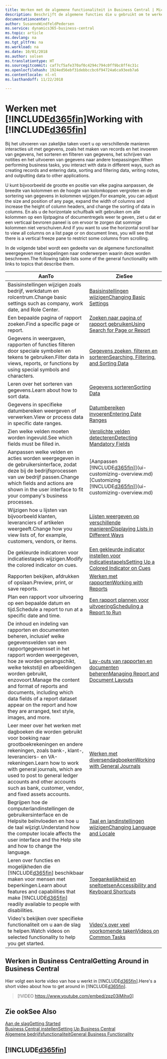 ```yaml
---
title: Werken met de algemene functionaliteit in Business Central | Microsoft Docs
description: Beschrijft de algemene functies die u gebruikt om te werken met gegevens in Business Central, zoals waarden invoeren, gegevens sorteren en weergaven wijzigen.
documentationcenter: 
author: SusanneWindfeldPedersen
ms.service: dynamics365-business-central
ms.topic: article
ms.devlang: na
ms.tgt_pltfrm: na
ms.workload: na
ms.date: 10/01/2018
ms.author: solsen
ms.translationtype: HT
ms.sourcegitcommit: caf7cf5afe370af0c4294c794c0ff9bc8ff4c31c
ms.openlocfilehash: 1924ed56ebf31debbccbc6f94724a6ca93eeb7a6
ms.contentlocale: nl-nl
ms.lasthandoff: 11/22/2018

---
```

# <a name="working-with-included365finincludesd365finmdmd"></a><span data-ttu-id="ed502-103">Werken met [!INCLUDE[d365fin](includes/d365fin_md.md)]</span><span class="sxs-lookup"><span data-stu-id="ed502-103">Working with [!INCLUDE[d365fin](includes/d365fin_md.md)]</span></span>
<span data-ttu-id="ed502-104">Bij het uitvoeren van zakelijke taken voert u op verschillende manieren interacties uit met gegevens, zoals het maken van records en het invoeren van gegevens, het sorteren en filteren van gegevens, het schrijven van notities en het uitvoeren van gegevens naar andere toepassingen.</span><span class="sxs-lookup"><span data-stu-id="ed502-104">When performing business tasks, you interact with data in different ways, such as creating records and entering data, sorting and filtering data, writing notes, and outputting data to other applications.</span></span>

<span data-ttu-id="ed502-105">U kunt bijvoorbeeld de grootte en positie van elke pagina aanpassen, de breedte van kolommen en de hoogte van kolomkoppen vergroten en de sortering van gegevens in kolommen wijzigen.</span><span class="sxs-lookup"><span data-stu-id="ed502-105">For example, you can adjust the size and position of any page, expand the width of columns and increase the height of column headers, and change the sorting of data in columns.</span></span> <span data-ttu-id="ed502-106">En als u de horizontale schuifbalk wilt gebruiken om alle kolommen op een lijstpagina of documentregels weer te geven, ziet u dat er een verticaal bevroren paneel is om ervoor te zorgen dat sommige kolommen niet verschuiven.</span><span class="sxs-lookup"><span data-stu-id="ed502-106">And if you want to use the horizontal scroll bar to view all columns on a list page or on document lines, you will see that there is a vertical freeze pane to restrict some columns from scrolling.</span></span>

<span data-ttu-id="ed502-107">In de volgende tabel wordt een gedeelte van de algemene functionaliteit weergegeven met koppelingen naar onderwerpen waarin deze worden beschreven.</span><span class="sxs-lookup"><span data-stu-id="ed502-107">The following table lists some of the general functionality with links to topics that describe them.</span></span>

| <span data-ttu-id="ed502-108">Aan</span><span class="sxs-lookup"><span data-stu-id="ed502-108">To</span></span> | <span data-ttu-id="ed502-109">Zie</span><span class="sxs-lookup"><span data-stu-id="ed502-109">See</span></span> |
| --- | --- |
| <span data-ttu-id="ed502-110">Basisinstellingen wijzigen zoals bedrijf, werkdatum en rolcentrum.</span><span class="sxs-lookup"><span data-stu-id="ed502-110">Change basic settings such as company, work date, and Role Center.</span></span> |[<span data-ttu-id="ed502-111">Basisinstellingen wijzigen</span><span class="sxs-lookup"><span data-stu-id="ed502-111">Changing Basic Settings</span></span>](ui-change-basic-settings.md) |
| <span data-ttu-id="ed502-112">Een bepaalde pagina of rapport zoeken.</span><span class="sxs-lookup"><span data-stu-id="ed502-112">Find a specific page or report.</span></span> |[<span data-ttu-id="ed502-113">Zoeken naar pagina of rapport gebruiken</span><span class="sxs-lookup"><span data-stu-id="ed502-113">Using Search for Page or Report</span></span>](ui-search.md) |
| <span data-ttu-id="ed502-114">Gegevens in weergaven, rapporten of functies filteren door speciale symbolen en tekens te gebruiken.</span><span class="sxs-lookup"><span data-stu-id="ed502-114">Filter data in views, reports, or functions by using special symbols and characters.</span></span> |[<span data-ttu-id="ed502-115">Gegevens zoeken, filteren en sorteren</span><span class="sxs-lookup"><span data-stu-id="ed502-115">Searching, Filtering, and Sorting Data</span></span>](ui-enter-criteria-filters.md) |
| <span data-ttu-id="ed502-116">Leren over het sorteren van gegevens.</span><span class="sxs-lookup"><span data-stu-id="ed502-116">Learn about how to sort data.</span></span> |[<span data-ttu-id="ed502-117">Gegevens sorteren</span><span class="sxs-lookup"><span data-stu-id="ed502-117">Sorting Data</span></span>](ui-sorting.md) |
| <span data-ttu-id="ed502-118">Gegevens in specifieke datumbereiken weergeven of verwerken.</span><span class="sxs-lookup"><span data-stu-id="ed502-118">View or process data in specific date ranges.</span></span> |[<span data-ttu-id="ed502-119">Datumbereiken invoeren</span><span class="sxs-lookup"><span data-stu-id="ed502-119">Entering Date Ranges</span></span>](ui-enter-date-ranges.md) |
| <span data-ttu-id="ed502-120">Zien welke velden moeten worden ingevuld.</span><span class="sxs-lookup"><span data-stu-id="ed502-120">See which fields must be filled in.</span></span> |[<span data-ttu-id="ed502-121">Verplichte velden detecteren</span><span class="sxs-lookup"><span data-stu-id="ed502-121">Detecting Mandatory Fields</span></span>](ui-mandatory-fields.md) |
| <span data-ttu-id="ed502-122">Aanpassen welke velden en acties worden weergegeven in de gebruikersinterface, zodat deze bij de bedrijfsprocessen van uw bedrijf passen.</span><span class="sxs-lookup"><span data-stu-id="ed502-122">Change which fields and actions are shown in the user interface to fit your company's business processes.</span></span> |<span data-ttu-id="ed502-123">[Aanpassen [!INCLUDE[d365fin](includes/d365fin_md.md)]](ui-customizing-overview.md)</span><span class="sxs-lookup"><span data-stu-id="ed502-123">[Customizing [!INCLUDE[d365fin](includes/d365fin_md.md)]](ui-customizing-overview.md)</span></span> |
| <span data-ttu-id="ed502-124">Wijzigen hoe u lijsten van bijvoorbeeld klanten, leveranciers of artikelen weergeeft.</span><span class="sxs-lookup"><span data-stu-id="ed502-124">Change how you view lists of, for example, customers, vendors, or items.</span></span> |[<span data-ttu-id="ed502-125">Lijsten weergeven op verschillende manieren</span><span class="sxs-lookup"><span data-stu-id="ed502-125">Displaying Lists in Different Ways</span></span>](across-display-lists-different-views.md) |
| <span data-ttu-id="ed502-126">De gekleurde indicatoren voor indicatiestapels wijzigen.</span><span class="sxs-lookup"><span data-stu-id="ed502-126">Modify the colored indicator on cues.</span></span> |[<span data-ttu-id="ed502-127">Een gekleurde indicator instellen voor indicatiestapels</span><span class="sxs-lookup"><span data-stu-id="ed502-127">Setting Up a Colored Indicator on Cues</span></span>](ui-how-setup-colored-indicator-cues.md) |
|<span data-ttu-id="ed502-128">Rapporten bekijken, afdrukken of opslaan.</span><span class="sxs-lookup"><span data-stu-id="ed502-128">Preview, print, or save reports.</span></span>|[<span data-ttu-id="ed502-129">Werken met rapporten</span><span class="sxs-lookup"><span data-stu-id="ed502-129">Working with Reports</span></span>](ui-work-report.md)|
| <span data-ttu-id="ed502-130">Plan een rapport voor uitvoering op een bepaalde datum en tijd.</span><span class="sxs-lookup"><span data-stu-id="ed502-130">Schedule a report to run at a specific date and time.</span></span> |[<span data-ttu-id="ed502-131">Een rapport plannen voor uitvoering</span><span class="sxs-lookup"><span data-stu-id="ed502-131">Scheduling a Report to Run</span></span>](ui-work-report.md#ScheduleReport) |
| <span data-ttu-id="ed502-132">De inhoud en indeling van rapporten en documenten beheren, inclusief welke gegevensvelden van een rapportgegevensset in het rapport worden weergegeven, hoe ze worden gerangschikt, welke tekststijl en afbeeldingen worden gebruikt, enzovoort.</span><span class="sxs-lookup"><span data-stu-id="ed502-132">Manage the content and format of reports and documents, including which data fields of a report dataset appear on the report and how they are arranged, text style, images, and more.</span></span>|[<span data-ttu-id="ed502-133">Lay-outs van rapporten en documenten beheren</span><span class="sxs-lookup"><span data-stu-id="ed502-133">Managing Report and Document Layouts</span></span>](ui-manage-report-layouts.md) |
| <span data-ttu-id="ed502-134">Leer meer over het werken met dagboeken die worden gebruikt voor boeking naar grootboekrekeningen en andere rekeningen, zoals bank-, klant-, leveranciers- en VA-rekeningen.</span><span class="sxs-lookup"><span data-stu-id="ed502-134">Learn how to work with general journals, which are used to post to general ledger accounts and other accounts such as bank, customer, vendor, and fixed assets accounts.</span></span> |[<span data-ttu-id="ed502-135">Werken met diversendagboeken</span><span class="sxs-lookup"><span data-stu-id="ed502-135">Working with General Journals</span></span>](ui-work-general-journals.md) |
|<span data-ttu-id="ed502-136">Begrijpen hoe de computerlandinstellingen de gebruikersinterface en de Helpsite beïnvloeden en hoe u de taal wijzigt.</span><span class="sxs-lookup"><span data-stu-id="ed502-136">Understand how the computer locale affects the user interface and the Help site and how to change the language.</span></span>|[<span data-ttu-id="ed502-137">Taal en landinstellingen wijzigen</span><span class="sxs-lookup"><span data-stu-id="ed502-137">Changing Language and Locale</span></span>](about-locale-language.md)|
|<span data-ttu-id="ed502-138">Leren over functies en mogelijkheden die [!INCLUDE[d365fin](includes/d365fin_md.md)] beschikbaar maken voor mensen met beperkingen.</span><span class="sxs-lookup"><span data-stu-id="ed502-138">Learn about features and capabilities that make [!INCLUDE[d365fin](includes/d365fin_md.md)] readily available to people with disabilities.</span></span>|[<span data-ttu-id="ed502-139">Toegankelijkheid en sneltoetsen</span><span class="sxs-lookup"><span data-stu-id="ed502-139">Accessibility and Keyboard Shortcuts</span></span>](ui-accessibility.md)|
|<span data-ttu-id="ed502-140">Video's bekijken over specifieke functionaliteit om u aan de slag te helpen.</span><span class="sxs-lookup"><span data-stu-id="ed502-140">Watch videos on selected functionality to help you get started.</span></span>|[<span data-ttu-id="ed502-141">Video's over veel voorkomende taken</span><span class="sxs-lookup"><span data-stu-id="ed502-141">Videos on Common Tasks</span></span>](across-videos.md)|  

## <a name="getting-around-in-business-central"></a><span data-ttu-id="ed502-142">Werken in Business Central</span><span class="sxs-lookup"><span data-stu-id="ed502-142">Getting Around in Business Central</span></span>
<span data-ttu-id="ed502-143">Hier volgt een korte video van hoe u werkt in [!INCLUDE[d365fin](includes/d365fin_md.md)].</span><span class="sxs-lookup"><span data-stu-id="ed502-143">Here's a short video about how to get around in [!INCLUDE[d365fin](includes/d365fin_md.md)].</span></span>

> [!VIDEO https://www.youtube.com/embed/zqz03iMihx0]

## <a name="see-also"></a><span data-ttu-id="ed502-144">Zie ook</span><span class="sxs-lookup"><span data-stu-id="ed502-144">See Also</span></span>
[<span data-ttu-id="ed502-145">Aan de slag</span><span class="sxs-lookup"><span data-stu-id="ed502-145">Getting Started</span></span>](product-get-started.md)  
[<span data-ttu-id="ed502-146">Business Central instellen</span><span class="sxs-lookup"><span data-stu-id="ed502-146">Setting Up Business Central</span></span>](setup.md)  
[<span data-ttu-id="ed502-147">Algemene bedrijfsfunctionaliteit</span><span class="sxs-lookup"><span data-stu-id="ed502-147">General Business Functionality</span></span>](ui-across-business-areas.md)  

## [!INCLUDE[d365fin](includes/free_trial_md.md)]  

